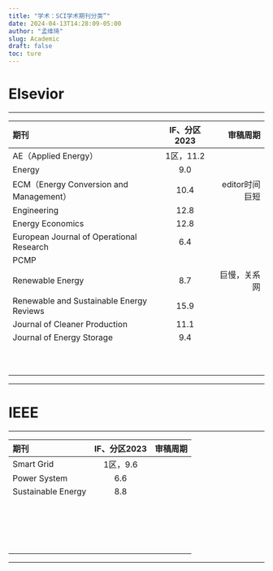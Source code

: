 ```yaml
---
title: "学术：SCI学术期刊分类”"
date: 2024-04-13T14:28:09-05:00
author: "孟维琦"
slug: Academic
draft: false
toc: ture
---
```






# Elsevior

---

| 期刊 | IF、分区2023 | 审稿周期 |
| :------------ |:---------------:| -----:|
| AE（Applied Energy） |  1区，11.2  |  |
| Energy |  9.0  |  |
| ECM（Energy Conversion and Management） | 10.4 | editor时间巨短 |
| Engineering |  12.8  |  |
| Energy Economics | 12.8 |  |
| European Journal of Operational Research | 6.4 |  |
| PCMP |  |  |
| Renewable Energy | 8.7 | 巨慢，关系网 |
| Renewable and Sustainable Energy Reviews | 15.9 |  |
| Journal of Cleaner Production | 11.1 |  |
| Journal of Energy Storage | 9.4 |  |
|  |  |  |
|  |  |  |
|  |  |  |
|  |  |  |
|  |  |  |
|  |  |  |
|  |  |  |
|  |  |  |
|  |  |  |
|  |  |  |

---





# IEEE

---

| 期刊               | IF、分区2023 | 审稿周期 |
| :----------------- | :----------: | -------- |
| Smart Grid         |   1区，9.6   |          |
| Power System       |     6.6      |          |
| Sustainable Energy |     8.8      |          |
|                    |              |          |
|                    |              |          |
|                    |              |          |
|                    |              |          |
|                    |              |          |
|                    |              |          |
|                    |              |          |
|                    |              |          |
|                    |              |          |
|                    |              |          |
|                    |              |          |
|                    |              |          |
|                    |              |          |
|                    |              |          |
|                    |              |          |
|                    |              |          |
|                    |              |          |
|                    |              |          |

---

# 

